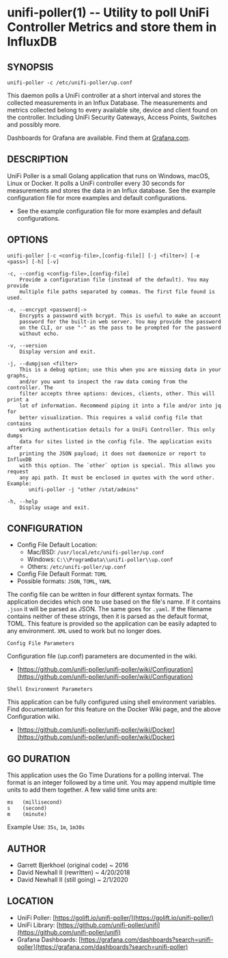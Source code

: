 unifi-poller(1) -- Utility to poll UniFi Controller Metrics and store them in InfluxDB
===

SYNOPSIS
---
`unifi-poller -c /etc/unifi-poller/up.conf`

This daemon polls a UniFi controller at a short interval and stores the collected
measurements in an Influx Database. The measurements and metrics collected belong
to every available site, device and client found on the controller. Including
UniFi Security Gateways, Access Points, Switches and possibly more.

Dashboards for Grafana are available.
Find them at [Grafana.com](https://grafana.com/dashboards?search=unifi-poller).

DESCRIPTION
---
UniFi Poller is a small Golang application that runs on Windows, macOS, Linux or
Docker. It polls a UniFi controller every 30 seconds for measurements and stores
the data in an Influx database. See the example configuration file for more
examples and default configurations.

*   See the example configuration file for more examples and default configurations.

OPTIONS
---
`unifi-poller [-c <config-file>,[config-file]] [-j <filter>] [-e <pass>] [-h] [-v]`

    -c, --config <config-file>,[config-file]
        Provide a configuration file (instead of the default). You may provide
        multiple file paths separated by commas. The first file found is used.

    -e, --encrypt <password|->
        Encrypts a password with bcrypt. This is useful to make an account
        password for the built-in web server. You may provide the password
        on the CLI, or use "-" as the pass to be prompted for the password
        without echo.

    -v, --version
        Display version and exit.

    -j, --dumpjson <filter>
        This is a debug option; use this when you are missing data in your graphs,
        and/or you want to inspect the raw data coming from the controller. The
        filter accepts three options: devices, clients, other. This will print a
        lot of information. Recommend piping it into a file and/or into jq for
        better visualization. This requires a valid config file that contains
        working authentication details for a UniFi Controller. This only dumps
        data for sites listed in the config file. The application exits after
        printing the JSON payload; it does not daemonize or report to InfluxDB
        with this option. The `other` option is special. This allows you request
        any api path. It must be enclosed in quotes with the word other. Example:
           unifi-poller -j "other /stat/admins"

    -h, --help
        Display usage and exit.

CONFIGURATION
---
*   Config File Default Location:
    *   Mac/BSD: `/usr/local/etc/unifi-poller/up.conf`
    *   Windows: `C:\\ProgramData\\unifi-poller\\up.conf`
    *   Others:  `/etc/unifi-poller/up.conf`
*   Config File Default Format: `TOML`
*   Possible formats: `JSON`, `TOML`, `YAML`

The config file can be written in four different syntax formats. The application
decides which one to use based on the file's name. If it contains `.json` it will
be parsed as JSON. The same goes for `.yaml`. If the filename contains neither
of these strings, then it is parsed as the default format, TOML. This feature
is provided so the application can be easily adapted to any environment. `XML`
used to work but no longer does.

`Config File Parameters`

Configuration file (up.conf) parameters are documented in the wiki.

*   [https://github.com/unifi-poller/unifi-poller/wiki/Configuration](https://github.com/unifi-poller/unifi-poller/wiki/Configuration)

`Shell Environment Parameters`

This application can be fully configured using shell environment variables.
Find documentation for this feature on the Docker Wiki page, and the above Configuration wiki.

*   [https://github.com/unifi-poller/unifi-poller/wiki/Docker](https://github.com/unifi-poller/unifi-poller/wiki/Docker)

GO DURATION
---
This application uses the Go Time Durations for a polling interval.
The format is an integer followed by a time unit. You may append
multiple time units to add them together. A few valid time units are:

    ms   (millisecond)
    s    (second)
    m    (minute)

Example Use: `35s`, `1m`, `1m30s`

AUTHOR
---
*   Garrett Bjerkhoel (original code) ~ 2016
*   David Newhall II (rewritten) ~ 4/20/2018
*   David Newhall II (still going) ~ 2/1/2020

LOCATION
---
*   UniFi Poller: [https://golift.io/unifi-poller/](https://golift.io/unifi-poller/)
*   UniFi Library: [https://github.com/unifi-poller/unifi](https://github.com/unifi-poller/unifi)
*   Grafana Dashboards: [https://grafana.com/dashboards?search=unifi-poller](https://grafana.com/dashboards?search=unifi-poller)

